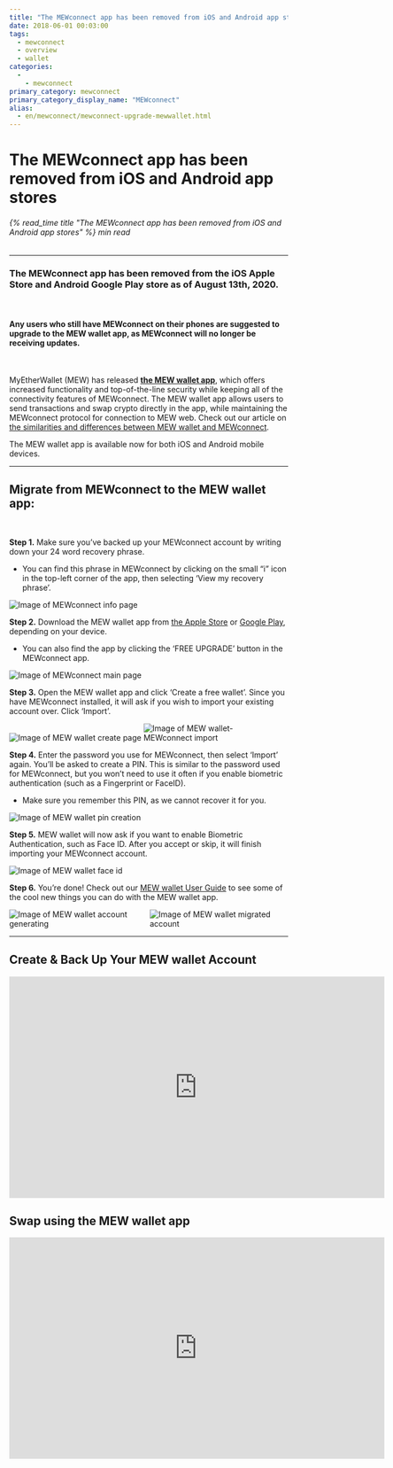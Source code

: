 ```yaml
---
title: "The MEWconnect app has been removed from iOS and Android app stores"
date: 2018-06-01 00:03:00
tags:
  - mewconnect
  - overview
  - wallet
categories:
  - 
    - mewconnect
primary_category: mewconnect
primary_category_display_name: "MEWconnect"
alias:
  - en/mewconnect/mewconnect-upgrade-mewwallet.html
---
```


# **The MEWconnect app has been removed from iOS and Android app stores**

###### {% read_time title "The MEWconnect app has been removed from iOS and Android app stores" %} min read

* * *

### **The MEWconnect app has been removed from the iOS Apple Store and Android Google Play store as of August 13th, 2020.**

<br>

#### **Any users who still have MEWconnect on their phones are suggested to upgrade to the MEW wallet app, as MEWconnect will no longer be receiving updates.**

<br>

MyEtherWallet (MEW) has released [**the MEW wallet app**](https://mewwallet.myetherwallet.com), which offers increased functionality and top-of-the-line security while keeping all of the connectivity features of MEWconnect. The MEW wallet app allows users to send transactions and swap crypto directly in the app, while maintaining the MEWconnect protocol for connection to MEW web. Check out our article on [the similarities and differences between MEW wallet and MEWconnect](/@@@@@@/mewwallet/mewwallet-vs-mewconnect/).

The MEW wallet app is available now for both iOS and Android mobile devices.

* * *

## **Migrate from MEWconnect to the MEW wallet app:**

<br>

**Step 1.** Make sure you’ve backed up your MEWconnect account by writing down your 24 word recovery phrase.

-   You can find this phrase in MEWconnect by clicking on the small “i” icon in the top-left corner of the app, then selecting ‘View my recovery phrase’.

<img src="/images/posts/mewconnect/mwmigrate2.PNG" alt="Image of MEWconnect info page" style="max-width: 250px;" />

**Step 2.** Download the MEW wallet app from [the Apple Store](https://apps.apple.com/us/app/mew-wallet-ethereum-wallet/id1464614025) or [Google Play](https://play.google.com/store/apps/details?id=com.myetherwallet.mewwallet&hl=en_US), depending on your device.

-   You can also find the app by clicking the ‘FREE UPGRADE’ button in the MEWconnect app.

<img src="/images/posts/mewconnect/mwmigrate1.PNG" alt="Image of MEWconnect main page" style="max-width: 250px;" />

**Step 3.** Open the MEW wallet app and click ‘Create a free wallet’. Since you have MEWconnect installed, it will ask if you wish to import your existing account over. Click ‘Import’.

<div class="d-flex justify-content-center flex-wrap margin-0">
  <img src="/images/posts/mewconnect/mwmigrate3.PNG" alt="Image of MEW wallet create page" style="max-width: 250px;" />
  <img src="/images/posts/mewconnect/mwmigrate5.PNG" alt="Image of MEW wallet- MEWconnect import" style="max-width: 250px;" />
</div>

**Step 4.** Enter the password you use for MEWconnect, then select ‘Import’ again. You’ll be asked to create a PIN. This is similar to the password used for MEWconnect, but you won’t need to use it often if you enable biometric authentication (such as a Fingerprint or FaceID).

-   Make sure you remember this PIN, as we cannot recover it for you.

<img src="/images/posts/mewconnect/mwmigrate4.PNG" alt="Image of MEW wallet pin creation" style="max-width: 250px;" />

**Step 5.** MEW wallet will now ask if you want to enable Biometric Authentication, such as Face ID. After you accept or skip, it will finish importing your MEWconnect account.

<img src="/images/posts/mewconnect/mwmigrate6.PNG" alt="Image of MEW wallet face id" style="max-width: 250px;" />

**Step 6.** You’re done! Check out our [MEW wallet User Guide](/@@@@@@/mewwallet/mewwallet-user-guide/) to see some of the cool new things you can do with the MEW wallet app.

<div class="d-flex justify-content-center flex-wrap margin-0">
  <img src="/images/posts/mewconnect/mwmigrate7.PNG" alt="Image of MEW wallet account generating" style="max-width: 250px;" />
  <img src="/images/posts/mewconnect/mwmigrate8.PNG" alt="Image of MEW wallet migrated account" style="max-width: 250px;" />
</div>

* * *

## **Create & Back Up Your MEW wallet Account**

<div class="youtube-video">
<iframe width="678" height="400" src="https://www.youtube.com/embed/8G5s2xR8vL8" frameborder="0" allow="accelerometer; autoplay; encrypted-media; gyroscope; picture-in-picture" allowfullscreen></iframe>
</div>

## **Swap using the MEW wallet app**

<div class="youtube-video">
<iframe width="678" height="400" src="https://www.youtube.com/embed/oN54-tVl4z8" frameborder="0" allow="accelerometer; autoplay; encrypted-media; gyroscope; picture-in-picture" allowfullscreen></iframe>
</div>
